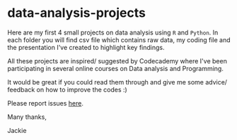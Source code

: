 # data-analysis-projects

Here are my first 4 small projects on data analysis using `R` and `Python`. In each folder you will find csv file which contains raw data, my coding file and the presentation I've created to highlight key findings.

All these projects are inspired/ suggested by Codecademy where I've been participating in several online courses on Data analysis and Programming.

It would be great if you could read them through and give me some advice/ feedback on how to improve the codes :)

Please report issues [here](https://github.com/jackie-pham31/data-science-projects/issues). 

Many thanks,

Jackie

